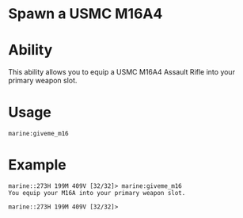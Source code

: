 # Spawn a USMC M16A4

# Ability
This ability allows you to equip a USMC M16A4 Assault Rifle into your primary weapon slot.

# Usage
`marine:giveme_m16`

# Example
```
marine::273H 199M 409V [32/32]> marine:giveme_m16
You equip your M16A into your primary weapon slot.

marine::273H 199M 409V [32/32]>
```
